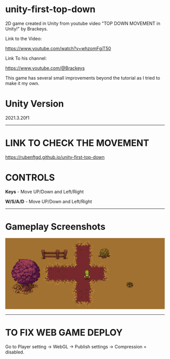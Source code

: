 # unity-first-top-down

2D game created in Unity from youtube video "TOP DOWN MOVEMENT in Unity!" by Brackeys.

Link to the Video:

https://www.youtube.com/watch?v=whzomFgjT50

Link To his channel:

https://www.youtube.com/@Brackeys

This game has several small improvements beyond the tutorial as I tried to make it my own.

# Unity Version
2021.3.20f1

---

# LINK TO CHECK THE MOVEMENT
https://rubenftgd.github.io/unity-first-top-down

# CONTROLS
**Keys** - Move UP/Down and Left/Right

**W/S/A/D** - Move UP/Down and Left/Right

---

**Gameplay Screenshots**
======
![plot](./gameplay-images/image_1.png)

---

# TO FIX WEB GAME DEPLOY
Go to Player setting -> WebGL -> Publish settings -> Compression = disabled. 

